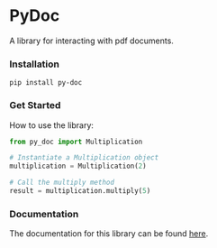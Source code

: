 # PyDoc
A library for interacting with pdf documents.

### Installation
```
pip install py-doc
```

### Get Started
How to use the library:

```python
from py_doc import Multiplication

# Instantiate a Multiplication object
multiplication = Multiplication(2)

# Call the multiply method
result = multiplication.multiply(5)
```

### Documentation
The documentation for this library can be found [here](https://py-doc.readthedocs.io/en/latest/index.html#).


